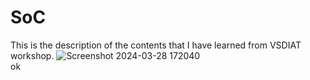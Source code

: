# SoC
This is the description of the contents that I have learned from VSDIAT workshop.
![Screenshot 2024-03-28 172040](https://github.com/Shashank-raut1999/SoC/assets/165283786/e10b646b-480c-4a85-9c7b-1112c568730d)
<br> ok
